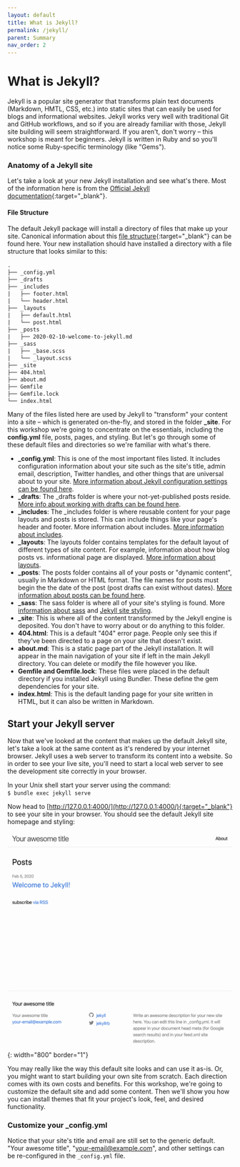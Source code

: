 ```yaml
---
layout: default
title: What is Jekyll?
permalink: /jekyll/
parent: Summary
nav_order: 2
---
```

# What is Jekyll?
Jekyll is a popular site generator that transforms plain text documents (Markdown, HMTL, CSS, etc.) into static sites that can easily be used for blogs and informational websites. Jekyll works very well with traditional Git and GitHub workflows, and so if you are already familiar with those, Jekyll site building will seem straightforward. If you aren't, don't worry – this workshop is meant for beginners. Jekyll is written in Ruby and so you'll notice some Ruby-specific terminology (like "Gems").

### Anatomy of a Jekyll site
Let's take a look at your new Jekyll installation and see what's there. Most of the information here is from the [Official Jekyll documentation](https://jekyllrb.com/docs/){:target="_blank"}.
#### File Structure
The default Jekyll package will install a directory of files that make up your site. Canonical information about this [file structure](https://jekyllrb.com/docs/structure/){:target="_blank"} can be found here. Your new installation should have installed a directory with a file structure that looks similar to this:
```
.
├── _config.yml
├── _drafts
├── _includes
|   ├── footer.html
|   └── header.html
├── _layouts
|   ├── default.html
|   └── post.html
├── _posts
|   ├── 2020-02-10-welcome-to-jekyll.md
├── _sass
|   ├── _base.scss
|   └── _layout.scss
├── _site
├── 404.html
├── about.md
├── Gemfile
├── Gemfile.lock
└── index.html
```
Many of the files listed here are used by Jekyll to "transform" your content into a site – which is generated on-the-fly, and stored in the folder **_site**. For this workshop we're going to concentrate on the essentials, including the **config.yml** file, posts, pages, and styling. But let's go through some of these default files and directories so we're familiar with what's there.    
- **_config.yml**: This is one of the most important files listed. It includes configuration information about your site such as the site's title, admin email, description, Twitter handles, and other things that are universal about to your site. [More information about Jekyll configuration settings can be found here](https://jekyllrb.com/docs/configuration/).    
- **_drafts**: The _drafts folder is where your not-yet-published posts reside. [More info about working with drafts can be found here](https://jekyllrb.com/docs/posts/#drafts).    
- **_includes**: The _includes folder is where reusable content for your page layouts and posts is stored. This can include things like your page's header and footer. More information about includes. [More information about includes](https://jekyllrb.com/docs/includes/).     
- **_layouts**: The layouts folder contains templates for the default layout of different types of site content. For example, information about how blog posts vs. informational page are displayed. [More information about layouts](https://jekyllrb.com/docs/layouts/).    
- **_posts**: The posts folder contains all of your posts or "dynamic content", usually in Markdown or HTML format. The file names for posts must begin the the date of the post (post drafts can exist without dates). [More information about posts can be found here](https://jekyllrb.com/docs/posts/).    
- **_sass**: The sass folder is where all of your site's styling is found. More [information about sass](https://jekyllrb.com/docs/assets/#sassscss) and [Jekyll site styling](https://mademistakes.com/articles/jekyll-style-guide/).    
- **_site**: This is where all of the content transformed by the Jekyll engine is deposited. You don't have to worry about or do anything to this folder.    
- **404.html**: This is a default "404" error page. People only see this if they've been directed to a page on your site that doesn't exist.     
- **about.md**: This is a static page part of the Jekyll installation. It will appear in the main navigation of your site if left in the main Jekyll directory. You can delete or modify the file however you like.    
- **Gemfile and Gemfile.lock**: These files were placed in the default directory if you installed Jekyll using Bundler. These define the gem dependencies for your site.    
- **index.html**: This is the default landing page for your site written in HTML, but it can also be written in Markdown.   

## Start your Jekyll server
Now that we've looked at the content that makes up the default Jekyll site, let's take a look at the same content as it's rendered by your internet browser. Jekyll uses a web server to transform its content into a website. So in order to see your live site, you'll need to start a local web server to see the development site correctly in your browser.    

In your Unix shell start your server using the command:    
<code>$ bundle exec jekyll serve</code>     

Now head to [http://127.0.0.1:4000/](http://127.0.0.1:4000/){:target="_blank"} to see your site in your browser. You should see the default Jekyll site homepage and styling:    


![site](blanksite1.png){: width="800" border="1"}


You may really like the way this default site looks and can use it as-is. Or, you might want to start building your own site from scratch. Each direction comes with its own costs and benefits. For this workshop, we're going to customize the default site and add some content. Then we'll show you how you can install themes that fit your project's look, feel, and desired functionality.    

### Customize your _config.yml
Notice that your site's title and email are still set to the generic default. "Your awesome title", "your-email@example.com", and other settings can be re-configured in the <code>_config.yml</code> file.

